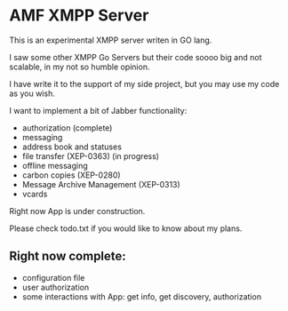 # AMF XMPP Server
This is an experimental XMPP server writen in GO lang.

I saw some other XMPP Go Servers but their code soooo big and not scalable, in my not so humble opinion. 

I have write it to the support of my side project, 
but you may use my code as you wish.

I want to implement a bit of Jabber functionality:
- authorization (complete)
- messaging
- address book and statuses
- file transfer (XEP-0363) (in progress)
- offline messaging
- carbon copies (XEP-0280)
- Message Archive Management (XEP-0313)
- vcards


Right now App is under construction.

Please check todo.txt if you would like to know about my plans.

## Right now complete:
- configuration file
- user authorization
- some interactions with App: get info, get discovery, authorization 
